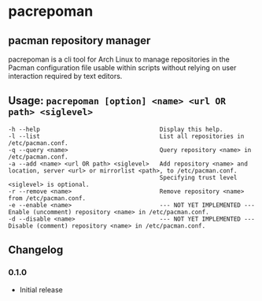# pacrepoman
## pacman repository manager
pacrepoman is a cli tool for Arch Linux to manage repositories in the Pacman configuration file usable within scripts without relying on user interaction required by text editors.
## Usage: `pacrepoman [option] <name> <url OR path> <siglevel>`
```
-h --help                                  Display this help.
-l --list                                  List all repositories in /etc/pacman.conf.
-q --query <name>                          Query repository <name> in /etc/pacman.conf.
-a --add <name> <url OR path> <siglevel>   Add repository <name> and location, server <url> or mirrorlist <path>, to /etc/pacman.conf.
                                           Specifying trust level <siglevel> is optional.
-r --remove <name>                         Remove repository <name> from /etc/pacman.conf.
-e --enable <name>                         --- NOT YET IMPLEMENTED --- Enable (uncomment) repository <name> in /etc/pacman.conf.
-d --disable <name>                        --- NOT YET IMPLEMENTED --- Disable (comment) repository <name> in /etc/pacman.conf.
```
## Changelog
### 0.1.0
- Initial release
